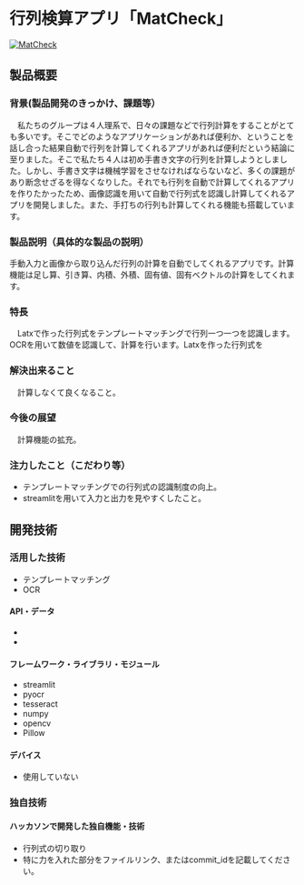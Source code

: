 # 行列検算アプリ「MatCheck」

[![MatCheck](https://user-images.githubusercontent.com/63656006/139519995-5c35f264-4f29-4eed-9abc-5ee794f60245.png)](https://www.youtube.com/watch?v=LUPQFB4QyVo)

## 製品概要
### 背景(製品開発のきっかけ、課題等）
　私たちのグループは４人理系で、日々の課題などで行列計算をすることがとても多いです。そこでどのようなアプリケーションがあれば便利か、ということを話し合った結果自動で行列を計算してくれるアプリがあれば便利だという結論に至りました。そこで私たち４人は初め手書き文字の行列を計算しようとしました。しかし、手書き文字は機械学習をさせなければならないなど、多くの課題があり断念せざるを得なくなりした。それでも行列を自動で計算してくれるアプリを作りたかったため、画像認識を用いて自動で行列式を認識し計算してくれるアプリを開発しました。また、手打ちの行列も計算してくれる機能も搭載しています。
### 製品説明（具体的な製品の説明）
 手動入力と画像から取り込んだ行列の計算を自動でしてくれるアプリです。計算機能は足し算、引き算、内積、外積、固有値、固有ベクトルの計算をしてくれます。
### 特長
　Latxで作った行列式をテンプレートマッチングで行列一つ一つを認識します。OCRを用いて数値を認識して、計算を行います。Latxを作った行列式を
### 解決出来ること
　計算しなくて良くなること。
### 今後の展望
　計算機能の拡充。
### 注力したこと（こだわり等）
* テンプレートマッチングでの行列式の認識制度の向上。
* streamlitを用いて入力と出力を見やすくしたこと。

## 開発技術
### 活用した技術
* テンプレートマッチング
* OCR
#### API・データ
* 
* 

#### フレームワーク・ライブラリ・モジュール
* streamlit
* pyocr
* tesseract
* numpy
* opencv
* Pillow

#### デバイス
* 使用していない

### 独自技術
#### ハッカソンで開発した独自機能・技術
* 行列式の切り取り
* 特に力を入れた部分をファイルリンク、またはcommit_idを記載してください。

